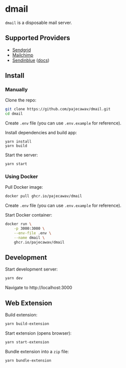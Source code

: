 # dmail

`dmail` is a disposable mail server.

## Supported Providers

-   [ Sendgrid ](https://sendgrid.com/)
-   [ Mailchimp ](https://mailchimp.com/)
-   [Sendinblue](https://sendinblue.com) ([docs](https://developers.sendinblue.com/docs/inbound-parsing-api-1))

## Install

### Manually

Clone the repo:

```sh
git clone https://github.com/pajecawav/dmail.git
cd dmail
```

Create `.env` file (you can use `.env.example` for reference).

Install dependencies and build app:

```
yarn install
yarn build
```

Start the server:

```sh
yarn start
```

### Using Docker

Pull Docker image:

```sh
docker pull ghcr.io/pajecawav/dmail
```

Create `.env` file (you can use `.env.example` for reference).

Start Docker container:

```sh
docker run \
    -p 3000:3000 \
    --env-file .env \
    --name dmail \
    ghcr.io/pajecawav/dmail

```

## Development

Start development server:

```sh
yarn dev
```

Navigate to http://localhost:3000

## Web Extension

Build extension:

```sh
yarn build-extension
```

Start extension (opens browser):

```sh
yarn start-extension
```

Bundle extension into a `zip` file:

```sh
yarn bundle-extension
```
